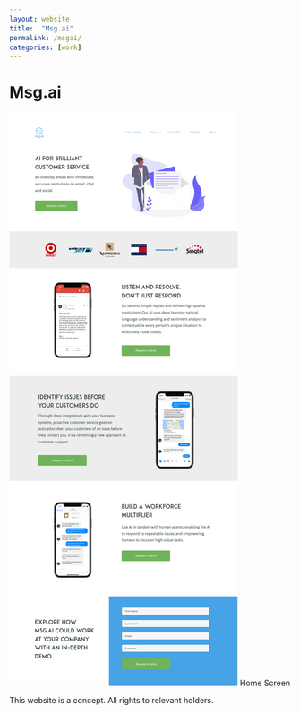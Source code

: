 ```yaml
---
layout: website
title:  "Msg.ai"
permalink: /msgai/
categories: [work]
---
```


# Msg.ai

![Home Screen](/img/msgai/landing-page.png)
Home Screen

This website is a concept. All rights to relevant holders.
